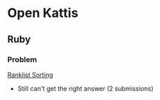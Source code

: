 # Open Kattis
## Ruby
### Problem
[Ranklist Sorting](https://open.kattis.com/problems/ranklistsorting)

* Still can't get the right answer (2 submissions)